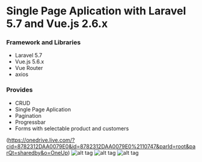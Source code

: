 # Single Page Aplication with Laravel 5.7 and Vue.js 2.6.x

### Framework and Libraries
- Laravel 5.7
- Vue.js 5.6.x
- Vue Router
- axios

### Provides
- CRUD
- Single Page Aplication 
- Pagination
- Progressbar
- Forms with selectable product and customers

(https://onedrive.live.com/?cid=8782312DAA0079E0&id=8782312DAA0079E0%2110747&parId=root&parQt=sharedby&o=OneUp)
![alt tag](https://github.com/codekerala/laravel-vue-js-spa-invoice/blob/master/s1.png)
![alt tag](https://1drv.ms/u/s!AuB5AKotMYKH03v6C-mLwhxZj64D)
![alt tag](https://1drv.ms/u/s!AuB5AKotMYKH03v6C-mLwhxZj64D)
